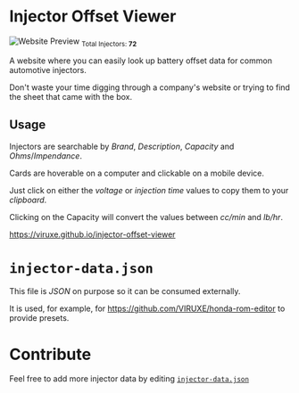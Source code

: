 # Injector Offset Viewer

![Website Preview](https://github.com/user-attachments/assets/8fe10b45-f620-494e-b4a7-530fd68f3f0b)
<sub>Total Injectors: **72**</sub>

A website where you can easily look up battery offset data for common automotive injectors.

Don't waste your time digging through a company's website or trying to find the sheet that came with the box.

## Usage

Injectors are searchable by _Brand_, _Description_, _Capacity_ and _Ohms_/_Impendance_.

Cards are hoverable on a computer and clickable on a mobile device.

Just click on either the _voltage_ or _injection time_ values to copy them to your _clipboard_.

Clicking on the Capacity will convert the values between _cc/min_ and _lb/hr_.

https://viruxe.github.io/injector-offset-viewer

# `injector-data.json`

This file is _JSON_ on purpose so it can be consumed externally.

It is used, for example, for https://github.com/VIRUXE/honda-rom-editor to provide presets.

# Contribute

Feel free to add more injector data by editing [`injector-data.json`](https://github.com/VIRUXE/injector-offset-viewer/edit/main/injector-data.json)
